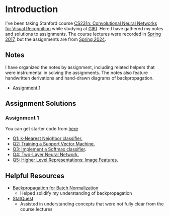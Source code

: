 # Introduction

I've been taking Stanford course [CS231n: Convolutional Neural Networks for Visual Recognition](https://cs231n.stanford.edu/) while studying at [GIKI](https://giki.edu.pk/). Here I have gathered my notes and solutions to assignments. The course lectures were recorded in [Spring 2017](https://www.youtube.com/playlist?list=PLC1qU-LWwrF64f4QKQT-Vg5Wr4qEE1Zxk), but the assignments are from [Spring 2024](https://cs231n.stanford.edu/assignments.html). 

## Notes
I have organized the notes by assignment, including related helpers that were instrumental in solving the assignments. The notes also feature handwritten derivations and hand-drawn diagrams of backpropagation.

- [Assignment 1](https://github.com/abdullahejazjanjua/cs231n/tree/main/assignment1/assignment1_lecture_wise_notes)

## Assignment Solutions

### Assignment 1
You can get starter code from [here](https://cs231n.github.io/assignments2024/assignment1/)
- [Q1: k-Nearest Neighbor classifier.](https://github.com/abdullahejazjanjua/cs231n/blob/main/assignment1/knn.ipynb) 
- [Q2: Training a Support Vector Machine.](https://github.com/abdullahejazjanjua/cs231n/blob/main/assignment1/svm.ipynb) 
- [Q3: Implement a Softmax classifier](https://github.com/abdullahejazjanjua/cs231n/blob/main/assignment1/softmax.ipynb). 
- [Q4: Two-Layer Neural Network.](https://github.com/abdullahejazjanjua/cs231n/blob/main/assignment1/two_layer_net.ipynb) 
- [Q5: Higher Level Representations: Image Features.](https://github.com/abdullahejazjanjua/cs231n/blob/main/assignment1/features.ipynb) 
    
## Helpful Resources

- [Backpropagation for Batch Normalization](https://kratzert.github.io/2016/02/12/understanding-the-gradient-flow-through-the-batch-normalization-layer.html)
  - Helped solidify my understanding of backpropagation
- [StatQuest](https://www.youtube.com/@statquest)
  - Assisted in understanding concepts that were not fully clear from the course lectures


